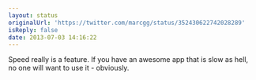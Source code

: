 ```yaml
---
layout: status
originalUrl: 'https://twitter.com/marcgg/status/352430622742028289'
isReply: false
date: 2013-07-03 14:16:22
---
```


Speed really is a feature. If you have an awesome app that is slow as hell, no one will want to use it - obviously.
